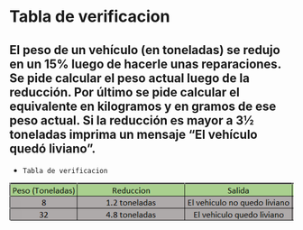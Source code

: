 # Tabla de verificacion

## El peso de un vehículo (en toneladas) se redujo en un 15% luego de hacerle unas reparaciones. Se pide calcular el peso actual luego de la reducción. Por último se pide calcular el equivalente en kilogramos y en gramos de ese peso actual. Si la reducción es mayor a 3½ toneladas imprima un mensaje “El vehículo quedó liviano”.

- `Tabla de verificacion`

![Ejercicio 12](../img/ejer12.png "Tabla de verificacion")
